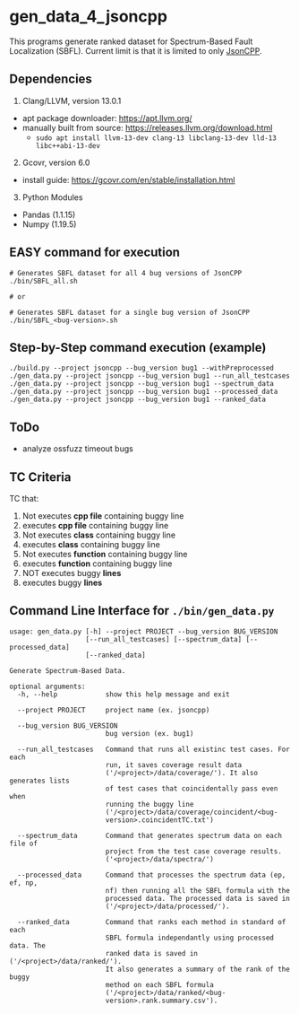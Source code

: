 # gen_data_4_jsoncpp

This programs generate ranked dataset for Spectrum-Based Fault Localization (SBFL).
Current limit is that it is limited to only [JsonCPP](https://github.com/open-source-parsers/jsoncpp).

## Dependencies
1. Clang/LLVM, version 13.0.1
  * apt package downloader: https://apt.llvm.org/
  * manually built from source: https://releases.llvm.org/download.html
    * ```sudo apt install llvm-13-dev clang-13 libclang-13-dev lld-13 libc++abi-13-dev```

2. Gcovr, version 6.0
  * install guide: https://gcovr.com/en/stable/installation.html

3. Python Modules
  * Pandas (1.1.15)
  * Numpy (1.19.5)

## EASY command for execution
```
# Generates SBFL dataset for all 4 bug versions of JsonCPP
./bin/SBFL_all.sh

# or

# Generates SBFL dataset for a single bug version of JsonCPP
./bin/SBFL_<bug-version>.sh
```

## Step-by-Step command execution (example)

```
./build.py --project jsoncpp --bug_version bug1 --withPreprocessed
./gen_data.py --project jsoncpp --bug_version bug1 --run_all_testcases
./gen_data.py --project jsoncpp --bug_version bug1 --spectrum_data
./gen_data.py --project jsoncpp --bug_version bug1 --processed_data
./gen_data.py --project jsoncpp --bug_version bug1 --ranked_data
```

## ToDo
* analyze ossfuzz timeout bugs

## TC Criteria
TC that:
  1. Not executes **cpp file** containing buggy line
  2. executes **cpp file** containing buggy line
  3. Not executes **class** containing buggy line
  4. executes **class** containing buggy line
  5. Not executes **function** containing buggy line
  6. executes **function** containing buggy line
  7. NOT executes buggy **lines**
  8. executes buggy **lines**

## Command Line Interface for ```./bin/gen_data.py```
```
usage: gen_data.py [-h] --project PROJECT --bug_version BUG_VERSION
                   [--run_all_testcases] [--spectrum_data] [--processed_data]
                   [--ranked_data]

Generate Spectrum-Based Data.

optional arguments:
  -h, --help            show this help message and exit

  --project PROJECT     project name (ex. jsoncpp)
  
  --bug_version BUG_VERSION
                        bug version (ex. bug1)
                        
  --run_all_testcases   Command that runs all existinc test cases. For each
                        run, it saves coverage result data
                        ('/<project>/data/coverage/'). It also generates lists
                        of test cases that coincidentally pass even when
                        running the buggy line
                        ('/<project>/data/coverage/coincident/<bug-
                        version>.coincidentTC.txt')

  --spectrum_data       Command that generates spectrum data on each file of
                        project from the test case coverage results.
                        ('<project>/data/spectra/')

  --processed_data      Command that processes the spectrum data (ep, ef, np,
                        nf) then running all the SBFL formula with the
                        processed data. The processed data is saved in
                        ('/<project>/data/processed/').

  --ranked_data         Command that ranks each method in standard of each
                        SBFL formula independantly using processed data. The
                        ranked data is saved in ('/<project>/data/ranked/').
                        It also generates a summary of the rank of the buggy
                        method on each SBFL formula
                        ('/<project>/data/ranked/<bug-
                        version>.rank.summary.csv').
```
